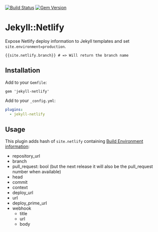 [![Build Status](https://travis-ci.org/jayvdb/jekyll-netlify.svg?branch=master)](https://travis-ci.org/jayvdb/jekyll-netlify)
[![Gem Version](https://badge.fury.io/rb/jekyll-netlify.svg)](https://badge.fury.io/rb/jekyll-netlify)

# Jekyll::Netlify

Expose Netlify deploy information to Jekyll templates
and set `site.environment=production`.

```
{{site.netlify.branch}} # => Will return the branch name
```

## Installation

Add to your `Gemfile`:

```
gem 'jekyll-netlify'
```

Add to your `_config.yml`:

```yml
plugins:
  - jekyll-netlify
```

## Usage

This plugin adds hash of `site.netlify` containing
[Build Environment information](https://www.netlify.com/docs/continuous-deployment/#build-environment-variables):

- repository_url
- branch
- pull_request: bool (but the next release it will also be the pull_request number when available)
- head
- commit
- context
- deploy_url
- url
- deploy_prime_url
- webhook
  - title
  - url
  - body

